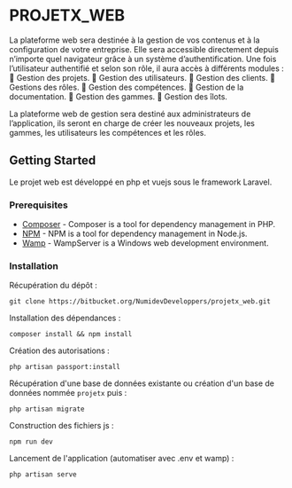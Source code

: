 # PROJETX_WEB

La plateforme web sera destinée à la gestion de vos contenus et à la configuration de votre entreprise. Elle sera accessible directement depuis n’importe quel navigateur grâce à un système d’authentification.
Une fois l’utilisateur authentifié et selon son rôle, il aura accès à différents modules :
     Gestion des projets.
     Gestion des utilisateurs.
     Gestion des clients.
     Gestions des rôles.
     Gestion des compétences.
     Gestion de la documentation.
     Gestion des gammes.
     Gestion des îlots.

La plateforme web de gestion sera destiné aux administrateurs de l’application, ils seront en charge de créer les nouveaux projets, les gammes, les utilisateurs les compétences et les rôles.

## Getting Started

Le projet web est développé en php et vuejs sous le framework Laravel. 

### Prerequisites

* [Composer](https://getcomposer.org/) - Composer is a tool for dependency management in PHP.
* [NPM](https://www.npmjs.com/get-npm) - NPM is a tool for dependency management in Node.js.
* [Wamp](http://www.wampserver.com/) - WampServer is a Windows web development environment.

### Installation

Récupération du dépôt :
```
git clone https://bitbucket.org/NumidevDeveloppers/projetx_web.git
```

Installation des dépendances :
```
composer install && npm install
```

Création des autorisations :
```
php artisan passport:install
```

Récupération d'une base de données existante ou création d'un base de données nommée `projetx` puis :
```
php artisan migrate
```

Construction des fichiers js :
```
npm run dev
```

Lancement de l'application (automatiser avec .env et wamp) :
```
php artisan serve
```